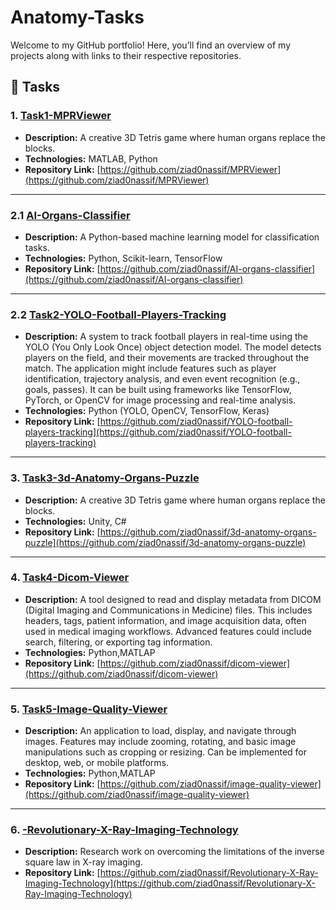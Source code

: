 # Anatomy-Tasks
Welcome to my GitHub portfolio! Here, you’ll find an overview of my projects along with links to their respective repositories.

## 📂 Tasks

### 1. [Task1-MPRViewer](https://github.com/ziad0nassif/MPRViewer)
- **Description:** A creative 3D Tetris game where human organs replace the blocks.
- **Technologies:** MATLAB, Python
- **Repository Link:** [https://github.com/ziad0nassif/MPRViewer](https://github.com/ziad0nassif/MPRViewer)

---

### 2.1 [AI-Organs-Classifier](https://github.com/ziad0nassif/AI-organs-classifier)
- **Description:** A Python-based machine learning model for classification tasks.
- **Technologies:** Python, Scikit-learn, TensorFlow
- **Repository Link:** [https://github.com/ziad0nassif/AI-organs-classifier](https://github.com/ziad0nassif/AI-organs-classifier)

---

### 2.2 [Task2-YOLO-Football-Players-Tracking](https://github.com/ziad0nassif/YOLO-football-players-tracking)
- **Description:** A system to track football players in real-time using the YOLO (You Only Look Once) object detection model. The model detects players on the field, and their movements are tracked throughout the match. The application might include features such as player identification, trajectory analysis, and even event recognition (e.g., goals, passes). It can be built using frameworks like TensorFlow, PyTorch, or OpenCV for image processing and real-time analysis.
- **Technologies:**  Python (YOLO, OpenCV, TensorFlow, Keras)
- **Repository Link:** [https://github.com/ziad0nassif/YOLO-football-players-tracking](https://github.com/ziad0nassif/YOLO-football-players-tracking)

---

### 3. [Task3-3d-Anatomy-Organs-Puzzle](https://github.com/ziad0nassif/3d-anatomy-organs-puzzle)
- **Description:** A creative 3D Tetris game where human organs replace the blocks.
- **Technologies:** Unity, C#
- **Repository Link:** [https://github.com/ziad0nassif/3d-anatomy-organs-puzzle](https://github.com/ziad0nassif/3d-anatomy-organs-puzzle)

---

### 4. [Task4-Dicom-Viewer](https://github.com/ziad0nassif/dicom-viewer)
- **Description:** A tool designed to read and display metadata from DICOM (Digital Imaging and Communications in Medicine) files. This includes headers, tags, patient information, and image acquisition data, often used in medical imaging workflows. Advanced features could include search, filtering, or exporting tag information.
- **Technologies:**  Python,MATLAP
- **Repository Link:** [https://github.com/ziad0nassif/dicom-viewer](https://github.com/ziad0nassif/dicom-viewer)

---

### 5. [Task5-Image-Quality-Viewer](https://github.com/ziad0nassif/image-quality-viewer)
- **Description:** An application to load, display, and navigate through images. Features may include zooming, rotating, and basic image manipulations such as cropping or resizing. Can be implemented for desktop, web, or mobile platforms.
- **Technologies:**  Python,MATLAP
- **Repository Link:** [https://github.com/ziad0nassif/image-quality-viewer](https://github.com/ziad0nassif/image-quality-viewer)

---

### 6. [-Revolutionary-X-Ray-Imaging-Technology](https://github.com/ziad0nassif/Revolutionary-X-Ray-Imaging-Technology)
- **Description:** Research work on overcoming the limitations of the inverse square law in X-ray imaging.
- **Repository Link:** [https://github.com/ziad0nassif/Revolutionary-X-Ray-Imaging-Technology](https://github.com/ziad0nassif/Revolutionary-X-Ray-Imaging-Technology)


